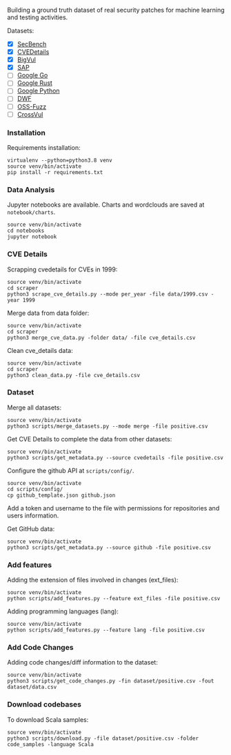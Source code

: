 
Building a ground truth dataset of real security patches for machine learning and testing activities.

Datasets:
- [X] [SecBench](https://github.com/TQRG/secbench)
- [X] [CVEDetails](https://www.cvedetails.com/)
- [X] [BigVul](https://github.com/ZeoVan/MSR_20_Code_vulnerability_CSV_Dataset)
- [X] [SAP](https://github.com/SAP/project-kb/tree/master/MSR2019)
- [ ] [Google Go](https://github.com/golang/vulndb)
- [ ] [Google Rust](https://github.com/RustSec/advisory-db)
- [ ] [Google Python](https://github.com/pypa/advisory-db)
- [ ] [DWF](https://github.com/distributedweaknessfiling/dwflist)
- [ ] [OSS-Fuzz](https://github.com/google/oss-fuzz-vulns)
- [ ] [CrossVul](https://dimitro.gr/assets/papers/NDLM21.pdf)

### Installation

Requirements installation:

```
virtualenv --python=python3.8 venv
source venv/bin/activate
pip install -r requirements.txt
```

### Data Analysis 

Jupyter notebooks are available. Charts and wordclouds are saved at `notebook/charts`.

```
source venv/bin/activate
cd notebooks
jupyter notebook
```

### CVE Details

Scrapping cvedetails for CVEs in 1999:
```
source venv/bin/activate
cd scraper
python3 scrape_cve_details.py --mode per_year -file data/1999.csv -year 1999
```

Merge data from data folder:
```
source venv/bin/activate
cd scraper
python3 merge_cve_data.py -folder data/ -file cve_details.csv
```

Clean cve_details data:
```
source venv/bin/activate
cd scraper
python3 clean_data.py -file cve_details.csv
```

### Dataset

Merge all datasets:
```
source venv/bin/activate
python3 scripts/merge_datasets.py --mode merge -file positive.csv
```

Get CVE Details to complete the data from other datasets:
```
source venv/bin/activate
python3 scripts/get_metadata.py --source cvedetails -file positive.csv
```

Configure the github API at `scripts/config/`. 
```
source venv/bin/activate
cd scripts/config/
cp github_template.json github.json
```

Add a token and username to the file with permissions for repositories and users information.

Get GitHub data: 
```
source venv/bin/activate
python3 scripts/get_metadata.py --source github -file positive.csv
```

### Add features

Adding the extension of files involved in changes (ext_files):
```
source venv/bin/activate
python scripts/add_features.py --feature ext_files -file positive.csv
```

Adding programming languages (lang):
```
source venv/bin/activate
python scripts/add_features.py --feature lang -file positive.csv
```

### Add Code Changes

Adding code changes/diff information to the dataset:
```
source venv/bin/activate
python3 scripts/get_code_changes.py -fin dataset/positive.csv -fout dataset/data.csv
```

### Download codebases

To download Scala samples:

```
source venv/bin/activate
python3 scripts/download.py -file dataset/positive.csv -folder code_samples -language Scala
```
